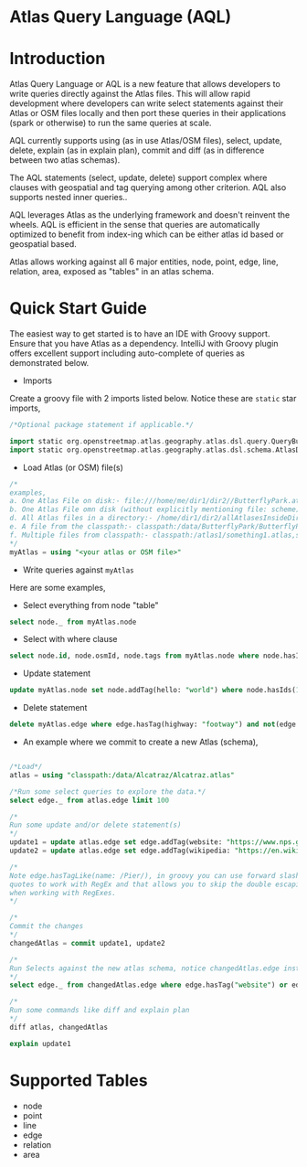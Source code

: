 # Atlas Query Language (AQL)

# Introduction
Atlas Query Language or AQL is a new feature that allows developers to write queries directly against the Atlas files. This will allow rapid development where developers can write select statements against their Atlas or OSM files locally and then port these queries in their applications (spark or otherwise) to run the same queries at scale.

AQL currently supports using (as in use Atlas/OSM files), select, update, delete, explain (as in explain plan), commit and diff (as in difference between two atlas schemas).

The AQL statements (select, update, delete) support complex where clauses with geospatial and tag querying among other criterion. AQL also supports nested inner queries..

AQL leverages Atlas as the underlying framework and doesn't reinvent the wheels. AQL is efficient in the sense that queries are automatically optimized to benefit from index-ing which can be either atlas id based or geospatial based.

Atlas allows working against all 6 major entities, node, point, edge, line, relation, area, exposed as "tables" in an atlas schema.

# Quick Start Guide

The easiest way to get started is to have an IDE with Groovy support. Ensure that you have Atlas 
as a dependency. IntelliJ with Groovy plugin offers excellent support including auto-complete of
queries as demonstrated below.

- Imports

Create a groovy file with 2 imports listed below. Notice these are `static` star imports,

```groovy
/*Optional package statement if applicable.*/

import static org.openstreetmap.atlas.geography.atlas.dsl.query.QueryBuilderFactory.*
import static org.openstreetmap.atlas.geography.atlas.dsl.schema.AtlasDB.*
```

- Load Atlas (or OSM) file(s)

```sql
/*
examples,
a. One Atlas File on disk:- file:///home/me/dir1/dir2//ButterflyPark.atlas
b. One Atlas File omn disk (without explicitly mentioning file: scheme):- /home/me/dir1/dir2//ButterflyPark.atlas
d. All Atlas files in a directory:- /home/dir1/dir2/allAtlasesInsideDirNoRecurse
e. A file from the classpath:- classpath:/data/ButterflyPark/ButterflyPark.osm
f. Multiple files from classpath:- classpath:/atlas1/something1.atlas,something2.atlas;/atlas2/Alcatraz.atlas,Butterfly.atlas
*/
myAtlas = using "<your atlas or OSM file>"
```

- Write queries against `myAtlas`

Here are some examples,

* Select everything from node "table"

```sql
select node._ from myAtlas.node
```

* Select with where clause

```sql
select node.id, node.osmId, node.tags from myAtlas.node where node.hasId(123000000) or node.hasTag("amenity": "college")
```

* Update statement

```sql
update myAtlas.node set node.addTag(hello: "world") where node.hasIds(123456789, 9087655432)
```

* Delete statement

```sql
delete myAtlas.edge where edge.hasTag(highway: "footway") and not(edge.hasTag(foot: "yes"))
```

* An example where we commit to create a new Atlas (schema),

```sql

/*Load*/ 
atlas = using "classpath:/data/Alcatraz/Alcatraz.atlas"

/*Run some select queries to explore the data.*/
select edge._ from atlas.edge limit 100

/*
Run some update and/or delete statement(s)
*/
update1 = update atlas.edge set edge.addTag(website: "https://www.nps.gov/alca") where edge.hasTagLike(name: /Pier/) or edge.hasTagLike(name: /Island/) or edge.hasTagLike(name: /Road/)
update2 = update atlas.edge set edge.addTag(wikipedia: "https://en.wikipedia.org/wiki/Alcatraz_Island") where edge.hasTagLike(/foot/)

/*
Note edge.hasTagLike(name: /Pier/), in groovy you can use forward slashes instead of double 
quotes to work with RegEx and that allows you to skip the double escaping that we do in Java 
when working with RegExes.
*/

/*
Commit the changes
*/
changedAtlas = commit update1, update2

/*
Run Selects against the new atlas schema, notice changedAtlas.edge instead of atlas.edge here,
*/
select edge._ from changedAtlas.edge where edge.hasTag("website") or edge.hasTag("wikipedia")

/*
Run some commands like diff and explain plan
*/
diff atlas, changedAtlas

explain update1
```

# Supported Tables

- node
- point
- line
- edge
- relation
- area

